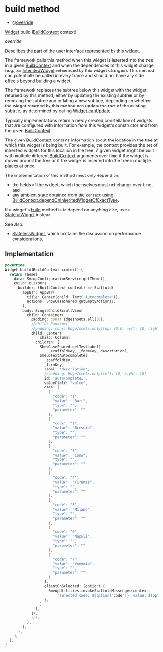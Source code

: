 


# build method







- @[override](https://api.flutter.dev/flutter/dart-core/override-constant.html)

[Widget](https://api.flutter.dev/flutter/widgets/Widget-class.html) build
([BuildContext](https://api.flutter.dev/flutter/widgets/BuildContext-class.html) context)

_override_



<p>Describes the part of the user interface represented by this widget.</p>
<p>The framework calls this method when this widget is inserted into the tree
in a given <a href="https://api.flutter.dev/flutter/widgets/BuildContext-class.html">BuildContext</a> and when the dependencies of this widget change
(e.g., an <a href="https://api.flutter.dev/flutter/widgets/InheritedWidget-class.html">InheritedWidget</a> referenced by this widget changes). This
method can potentially be called in every frame and should not have any side
effects beyond building a widget.</p>
<p>The framework replaces the subtree below this widget with the widget
returned by this method, either by updating the existing subtree or by
removing the subtree and inflating a new subtree, depending on whether the
widget returned by this method can update the root of the existing
subtree, as determined by calling <a href="https://api.flutter.dev/flutter/widgets/Widget/canUpdate.html">Widget.canUpdate</a>.</p>
<p>Typically implementations return a newly created constellation of widgets
that are configured with information from this widget's constructor and
from the given <a href="https://api.flutter.dev/flutter/widgets/BuildContext-class.html">BuildContext</a>.</p>
<p>The given <a href="https://api.flutter.dev/flutter/widgets/BuildContext-class.html">BuildContext</a> contains information about the location in the
tree at which this widget is being built. For example, the context
provides the set of inherited widgets for this location in the tree. A
given widget might be built with multiple different <a href="https://api.flutter.dev/flutter/widgets/BuildContext-class.html">BuildContext</a>
arguments over time if the widget is moved around the tree or if the
widget is inserted into the tree in multiple places at once.</p>
<p>The implementation of this method must only depend on:</p>
<ul>
<li>the fields of the widget, which themselves must not change over time,
and</li>
<li>any ambient state obtained from the <code>context</code> using
<a href="https://api.flutter.dev/flutter/widgets/BuildContext/dependOnInheritedWidgetOfExactType.html">BuildContext.dependOnInheritedWidgetOfExactType</a>.</li>
</ul>
<p>If a widget's <a href="../../smeup_screens_test_textAutocomplete_screen/TextAutocompleteScreen/build.md">build</a> method is to depend on anything else, use a
<a href="https://api.flutter.dev/flutter/widgets/StatefulWidget-class.html">StatefulWidget</a> instead.</p>
<p>See also:</p>
<ul>
<li><a href="https://api.flutter.dev/flutter/widgets/StatelessWidget-class.html">StatelessWidget</a>, which contains the discussion on performance considerations.</li>
</ul>



## Implementation

```dart
@override
Widget build(BuildContext context) {
  return Theme(
    data: SmeupConfigurationService.getTheme(),
    child: Builder(
      builder: (BuildContext context) => Scaffold(
        appBar: AppBar(
          title: Center(child: Text('Autocomplete')),
          actions: ShowCaseShared.getEmptyAction(),
        ),
        body: SingleChildScrollView(
          child: Container(
            padding: const EdgeInsets.all(30),
            //child: Padding(
            //padding: const EdgeInsets.only(top: 30.0, left: 10, right: 10),
            child: Center(
                child: Column(
              children: [
                ShowCaseShared.getTestLabel(
                    _scaffoldKey, _formKey, description),
                SmeupTextAutocomplete(
                  _scaffoldKey,
                  _formKey,
                  label: 'description',
                  //padding: EdgeInsets.only(left: 10, right: 10),
                  id: 'autocomplete1',
                  valueField: "value",
                  data: [
                    {
                      "code": "1",
                      "value": "Bari",
                      "type": "",
                      "parameter": ""
                    },
                    {
                      "code": "2",
                      "value": "Brescia",
                      "type": "",
                      "parameter": ""
                    },
                    {
                      "code": "3",
                      "value": "Como",
                      "type": "",
                      "parameter": ""
                    },
                    {
                      "code": "4",
                      "value": "Firenze",
                      "type": "",
                      "parameter": ""
                    },
                    {
                      "code": "5",
                      "value": "Milano",
                      "type": "",
                      "parameter": ""
                    },
                    {
                      "code": "6",
                      "value": "Napoli",
                      "type": "",
                      "parameter": ""
                    },
                    {
                      "code": "7",
                      "value": "Venezia",
                      "type": "",
                      "parameter": ""
                    }
                  ],
                  clientOnSelected: (option) {
                    SmeupUtilities.invokeScaffoldMessenger(context,
                        'selected code: ${option['code']}, value: ${option['value']}');
                  },
                ),
              ],
            )),
            //),
          ),
        ),
      ),
    ),
  );
}
```








